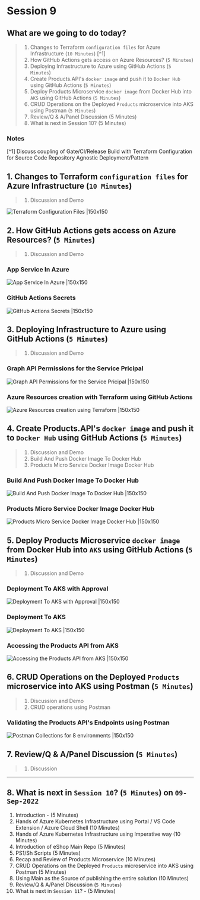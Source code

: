 # Session 9

## What are we going to do today?

> 1. Changes to Terraform `configuration files` for Azure Infrastructure (`10 Minutes`) [^1]
> 1. How GitHub Actions gets access on Azure Resources? (`5 Minutes`)
> 1. Deploying Infrastructure to Azure using GitHub Actions (`5 Minutes`)
> 1. Create Products.API's `docker image` and push it to `Docker Hub` using GitHub Actions (`5 Minutes`)
> 1. Deploy Products Microservice `docker image` from Docker Hub into `AKS` using GitHub Actions (`5 Minutes`)
> 1. CRUD Operations on the Deployed `Products` microservice into AKS using Postman (`5 Minutes`)
> 1. Review/Q & A/Panel Discussion (5 Minutes)
> 1. What is next in Session 10? (5 Minutes)

### Notes

[^1] Discuss coupling of Gate/CI/Release Build with Terraform Configuration for Source Code Repository Agnostic Deployment/Pattern

## 1. Changes to Terraform `configuration files` for Azure Infrastructure (`10 Minutes`)

> 1. Discussion and Demo

![Terraform Configuration Files |150x150](../Images/S9/TF_ConfigurationFiles.PNG)

## 2. How GitHub Actions gets access on Azure Resources? (`5 Minutes`)

> 1. Discussion and Demo

### App Service In Azure

![App Service In Azure |150x150](../Images/S9/AppService_In_Azure.PNG)

### GitHub Actions Secrets

![GitHub Actions Secrets |150x150](../Images/S9/GitHubActions_Action_Secrets.PNG)

## 3. Deploying Infrastructure to Azure using GitHub Actions (`5 Minutes`)

> 1. Discussion and Demo

### Graph API Permissions for the Service Pricipal

![Graph API Permissions for the Service Pricipal |150x150](../Images/S9/GraphAPIPermissions.PNG)

### Azure Resources creation with Terraform using GitHub Actions

![Azure Resources creation using Terraform |150x150](../Images/S9/GitHubActions_AKS_Infra.PNG)

## 4. Create Products.API's `docker image` and push it to `Docker Hub` using GitHub Actions (`5 Minutes`)

> 1. Discussion and Demo
> 1. Build And Push Docker Image To Docker Hub
> 1. Products Micro Service Docker Image Docker Hub

### Build And Push Docker Image To Docker Hub

![Build And Push Docker Image To  Docker Hub |150x150](../Images/S9/BuildAndPushDockerImageToHub.PNG)

### Products Micro Service Docker Image Docker Hub

![Products Micro Service Docker Image Docker Hub |150x150](../Images/S9/DockerImage_DockerHub.PNG)

## 5. Deploy Products Microservice `docker image` from Docker Hub into `AKS` using GitHub Actions (`5 Minutes`)

> 1. Discussion and Demo

### Deployment To AKS with Approval

![Deployment To AKS with Approval |150x150](../Images/S9/DeploymentToAKSForApproval.PNG)

### Deployment To AKS

![Deployment To AKS |150x150](../Images/S9/DeploymentToAKS.PNG)

### Accessing the Products API from AKS

![Accessing the Products API from AKS |150x150](../Images/S9/AccessTheProductsAPIFromK8s.PNG)

## 6. CRUD Operations on the Deployed `Products` microservice into AKS using Postman (`5 Minutes`)

> 1. Discussion and Demo
> 1. CRUD operations using Postman

### Validating the Products API's Endpoints using Postman

![Postman Collections for 8 environments |150x150](../Images/S5/Postman_Collections.PNG)

## 7. Review/Q & A/Panel Discussion (`5 Minutes`)

> 1. Discussion

---

## 8. What is next in `Session 10`? (`5 Minutes`) on `09-Sep-2022`

1. Introduction - (5 Minutes)
1. Hands of Azure Kubernetes Infrastructure using Portal / VS Code Extension / Azure Cloud Shell (10 Minutes)
1. Hands of Azure Kubernetes Infrastructure using Imperative way (10 Minutes)
1. Introduction of eShop Main Repo (5 Minutes)
1. PS1/Sh Scripts (5 Minutes)
1. Recap and Review of Products Microservice (10 Minutes)
1. CRUD Operations on the Deployed `Products` microservice into AKS using Postman (5 Minutes)
1. Using Main as the Source of publishing the entire solution (10 Minutes)
1. Review/Q & A/Panel Discussion (`5 Minutes`)
1. What is next in `Session 11`? - (5 Minutes)
